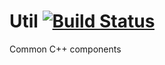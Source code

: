 Util [![Build Status](https://travis-ci.org/leonidia/util.svg?branch=master)](https://travis-ci.org/leonidia/util)
====

Common C++ components
